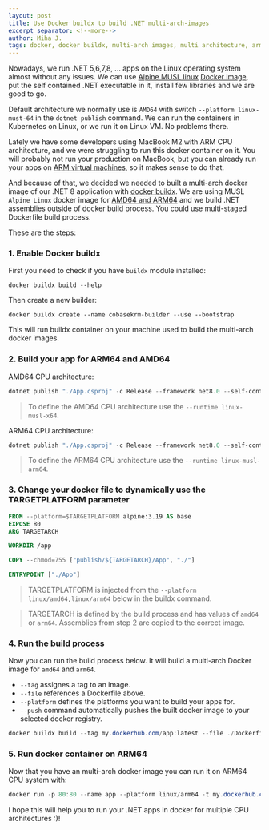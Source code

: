```yaml
---
layout: post
title: Use Docker buildx to build .NET multi-arch-images
excerpt_separator: <!--more-->
author: Miha J.
tags: docker, docker buildx, multi-arch images, multi architecture, arm64, amd64, dotnet, .NET
---
```


Nowadays, we run .NET 5,6,7,8, ... apps on the Linux operating system almost without any issues. We can use [Alpine MUSL linux](https://pkgs.alpinelinux.org/package/edge/main/x86/musl) [Docker image](https://hub.docker.com/_/alpine), put the self contained .NET executable in it, install few libraries and we are good to go.

<!--more-->

Default architecture we normally use is `AMD64` with switch `--platform linux-must-64` in the `dotnet publish` command. We can run the containers in Kubernetes on Linux, or we run it on Linux VM. No problems there.

Lately we have some developers using MacBook M2 with ARM CPU architecture, and we were struggling to run this docker container on it. You will probably not run your production on MacBook, but you can already run your apps on [ARM virtual machines](https://azure.microsoft.com/en-us/updates/general-availability-armbased-vms-now-available-in-four-additional-azure-regions/), so it makes sense to do that.

And because of that, we decided we needed to built a multi-arch docker image of our .NET 8 application with [docker buildx](https://github.com/docker/buildx). We are using MUSL `Alpine Linux` docker image for [AMD64 and ARM64](https://hub.docker.com/_/alpine) and we build .NET assemblies outside of docker build process. You could use multi-staged Dockerfile build process.

These are the steps:

### 1. Enable Docker buildx

First you need to check if you have `buildx` module installed:

`docker buildx build --help`

Then create a new builder:

`docker buildx create --name cobasekrm-builder --use --bootstrap`

This will run buildx container on your machine used to build the multi-arch docker images.

### 2. Build your app for ARM64 and AMD64

AMD64 CPU architecture:
```powershell
dotnet publish "./App.csproj" -c Release --framework net8.0 --self-contained True --runtime linux-musl-x64 -o "./publish/amd64" -p:PublishTrimmed=False -p:PublishSingleFile=True -p:IncludeNativeLibrariesForSelfExtract=True -p:DebugType=None -p:DebugSymbols=False -p:EnableCompressionInSingleFile=True
```
> To define the AMD64 CPU architecture use the `--runtime linux-musl-x64`.

ARM64 CPU architecture:
```powershell
dotnet publish "./App.csproj" -c Release --framework net8.0 --self-contained True --runtime linux-musl-arm64 -o "./publish/arm64" -p:PublishTrimmed=False -p:PublishSingleFile=True -p:IncludeNativeLibrariesForSelfExtract=True -p:DebugType=None -p:DebugSymbols=False -p:EnableCompressionInSingleFile=True
```
> To define the ARM64 CPU architecture use the `--runtime linux-musl-arm64`.

### 3. Change your docker file to dynamically use the TARGETPLATFORM parameter

```dockerfile
FROM --platform=$TARGETPLATFORM alpine:3.19 AS base
EXPOSE 80
ARG TARGETARCH

WORKDIR /app

COPY --chmod=755 ["publish/${TARGETARCH}/App", "./"]

ENTRYPOINT ["./App"]
```

> TARGETPLATFORM is injected from the `--platform linux/amd64,linux/arm64` below in the buildx command.

> TARGETARCH is defined by the build process and has values of `amd64` or `arm64`. Assemblies from step 2 are copied to the correct image.

### 4. Run the build process

Now you can run the build process below. It will build a multi-arch Docker image for `amd64` and `arm64`.
- `--tag` assignes a tag to an image.
- `--file` references a Dockerfile above.
- `--platform` defines the platforms you want to build your apps for.
- `--push` command automatically pushes the built docker image to your selected docker registry.

```powershell
docker buildx build --tag my.dockerhub.com/app:latest --file ./Dockerfile --platform linux/amd64,linux/arm64 --push .
```

### 5. Run docker container on ARM64

Now that you have an multi-arch docker image you can run it on ARM64 CPU system with:

```powershell
docker run -p 80:80 --name app --platform linux/arm64 -t my.dockerhub.com/app:latest
```

I hope this will help you to run your .NET apps in docker for multiple CPU architectures :)!